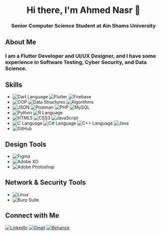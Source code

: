 <h1 align="center">Hi there, I'm Ahmed Nasr  👋</h1>
<h3 align="center">Senior Computer Science Student at Ain Shams University</h3>

## About Me
### I am a Flutter Developer and UI/UX Designer, and I have some experience in Software Testing, Cyber Security, and Data Science.

## Skills
- ![Dart Language](https://img.shields.io/badge/Dart-0175C2?style=for-the-badge&logo=dart&logoColor=white)  ![Flutter](https://img.shields.io/badge/Flutter-02569B?style=for-the-badge&logo=flutter&logoColor=white)  ![Firebase](https://img.shields.io/badge/Firebase-FFCA28?style=for-the-badge&logo=firebase&logoColor=black)
- ![OOP](https://img.shields.io/badge/OOP-239120?style=for-the-badge&logo=oop&logoColor=white)  ![Data Structures](https://img.shields.io/badge/Data%20Structures-007ACC?style=for-the-badge&logo=data%20structures&logoColor=white)  ![Algorithms](https://img.shields.io/badge/Algorithms-FF6C37?style=for-the-badge&logo=algorithms&logoColor=white) 
- ![JSON](https://img.shields.io/badge/JSON-000000?style=for-the-badge&logo=json&logoColor=white) ![Postman](https://img.shields.io/badge/Postman-FF6C37?style=for-the-badge&logo=postman&logoColor=white)  ![PHP](https://img.shields.io/badge/PHP-777BB4?style=for-the-badge&logo=php&logoColor=white) ![MySQL](https://img.shields.io/badge/MySQL-4479A1?style=for-the-badge&logo=mysql&logoColor=white) 
- ![Python](https://img.shields.io/badge/Python-3776AB?style=for-the-badge&logo=python&logoColor=white)  ![R Language](https://img.shields.io/badge/R-276DC3?style=for-the-badge&logo=r&logoColor=white) 
- ![HTML5](https://img.shields.io/badge/HTML5-E34F26?style=for-the-badge&logo=html5&logoColor=white)  ![CSS3](https://img.shields.io/badge/CSS3-1572B6?style=for-the-badge&logo=css3&logoColor=white)  ![JavaScript](https://img.shields.io/badge/JavaScript-F7DF1E?style=for-the-badge&logo=javascript&logoColor=black) 
- ![C Language](https://img.shields.io/badge/C-00599C?style=for-the-badge&logo=c&logoColor=white)  ![C# Language](https://img.shields.io/badge/C%23-239120?style=for-the-badge&logo=c-sharp&logoColor=white)  ![C++ Language](https://img.shields.io/badge/C%2B%2B-00599C?style=for-the-badge&logo=c%2B%2B&logoColor=white)  ![Java](https://img.shields.io/badge/Java-007396?style=for-the-badge&logo=java&logoColor=white) 
- ![GitHub](https://img.shields.io/badge/GitHub-181717?style=for-the-badge&logo=github&logoColor=white) 


## Design Tools
- ![Figma](https://img.shields.io/badge/Figma-F24E1E?style=for-the-badge&logo=figma&logoColor=white) 
- ![Adobe XD](https://img.shields.io/badge/Adobe%20XD-FF61F6?style=for-the-badge&logo=adobe%20xd&logoColor=white)
- ![Adobe Photoshop](https://img.shields.io/badge/Adobe%20Photoshop-31A8FF?style=for-the-badge&logo=adobe%20photoshop&logoColor=white) 

## Network & Security Tools
- ![Linux](https://img.shields.io/badge/Linux-FCC624?style=for-the-badge&logo=linux&logoColor=black)
- ![Burp Suite](https://img.shields.io/badge/Burp%20Suite-FF9800?style=for-the-badge&logo=burp%20suite&logoColor=black) 

## Connect with Me
[![LinkedIn](https://img.shields.io/badge/LinkedIn-0077B5?style=for-the-badge&logo=linkedin&logoColor=white)](https://www.linkedin.com/in/ahmed-nasr-Fahmey/)
[![Gmail](https://img.shields.io/badge/Gmail-D14836?style=for-the-badge&logo=gmail&logoColor=white)](mailto:ahmed.nasr.fahmey@gmail.com)
[![Behance](https://img.shields.io/badge/Behance-1769FF?style=for-the-badge&logo=behance&logoColor=white)](https://www.behance.net/ahmed-nasr-fahmey)

<!--
**ahmednasr1237/ahmednasr1237** is a ✨ _special_ ✨ repository because its `README.md` (this file) appears on your GitHub profile.

Here are some ideas to get you started:

- 🔭 I’m currently working on ...
- 🌱 I’m currently learning ...
- 👯 I’m looking to collaborate on ...
- 🤔 I’m looking for help with ...
- 💬 Ask me about ...
- 📫 How to reach me: ...
- 😄 Pronouns: ...
- ⚡ Fun fact: ...
-->
